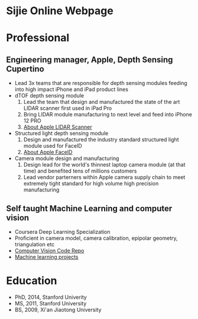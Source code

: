 # Sijie Online Webpage 

# Professional 

## Engineering manager, Apple, Depth Sensing Cupertino 
- Lead 3x teams that are responsible for depth sensing modules feeding into high impact iPhone and iPad product lines
- dTOF depth sensing module  
  1. Lead the team that design and manufactured the state of the art LIDAR scanner first used in iPad Pro
  2. Bring LIDAR module manufacturing to next level and feed into iPhone 12 PRO
  3. <a href="https://www.apple.com/newsroom/2020/03/apple-unveils-new-ipad-pro-with-lidar-scanner-and-trackpad-support-in-ipados/" title="About Apple LIDAR scanner" target="_blank">About Apple LIDAR Scanner</a>  
- Structured light depth sensing module 
  1. Design and manufactured the industry standard structured light module used for FaceID
  2. <a href="https://support.apple.com/en-us/HT208109" title="About Apple FaceID" target="_blank">About Apple FaceID</a>  
- Camera module design and manufacturing 
  1. Design lead for the world's thinnest laptop camera module (at that time) and benefited tens of millions customers
  2. Lead vendor parterners within Apple camera supply chain to meet extremely tight standard for high volume high precision manufacturing
  
## Self taught Machine Learning and computer vision 
- Coursera Deep Learning Specialization 
- Proficient in camera model, camera calibration, epipolar geometry, triangulation etc 
- <a href="https://github.com/lisijie90/ComputerVision" title="Computer Vision Code Repo">Computer Vision Code Repo</a> 
- <a href="ComputerVisionProjects.html" title="Machine learning projects">Machine learning projects</a>


# Education

- PhD, 2014, Stanford Univerity 
- MS,  2011, Stanford University 
- BS,  2009, Xi'an Jiaotong University 
